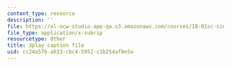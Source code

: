 ```yaml
---
content_type: resource
description: ''
file: https://ol-ocw-studio-app-qa.s3.amazonaws.com/courses/18-01sc-single-variable-calculus-fall-2010/cc24a57ba633cbc45952c1b254af8e5a_kCPVBl953eY.srt
file_type: application/x-subrip
resourcetype: Other
title: 3play caption file
uid: cc24a57b-a633-cbc4-5952-c1b254af8e5a
---
```


